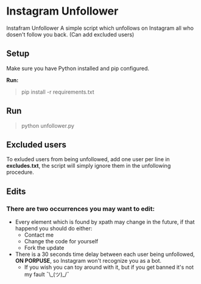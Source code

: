 # Instagram Unfollower

Instafram Unfollower A simple script which unfollows on Instagram all who dosen't follow you back. (Can add excluded users)

## Setup

Make sure you have Python installed and pip configured.

**Run:**
> pip install -r requirements.txt

## Run

> python unfollower.py

## Excluded users
To exluded users from being unfollowed, add one user per line in **excludes.txt**, the script will simply ignore them in the unfollowing procedure.

## Edits

### There are two occurrences you may want to edit:

- Every element which is found by xpath may change in the future, if that happend you should do either:
    - Contact me 
    - Change the code for yourself
    - Fork the update
- There is a 30 seconds time delay between each user being unfollowed, **ON PORPUSE**, so Instagram won't recognize you as a bot.
    - If you wish you can toy around with it, but if you get banned it's not my fault ¯\\\_(ツ)_/¯
